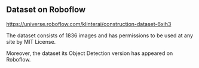 ## Dataset on Roboflow

https://universe.roboflow.com/klinterai/construction-dataset-6xih3

The dataset consists of 1836 images and has permissions to be used at any site by MIT License. 

Moreover, the dataset its Object Detection version has appeared on Roboflow. 